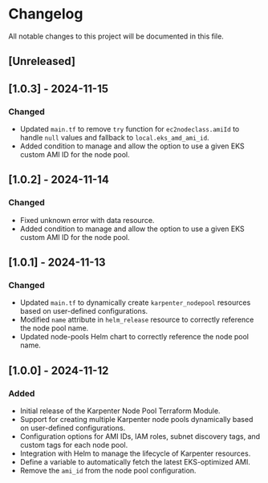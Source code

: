 # Changelog

All notable changes to this project will be documented in this file.

## [Unreleased]

## [1.0.3] - 2024-11-15

### Changed

- Updated `main.tf` to remove `try` function for `ec2nodeclass.amiId` to handle `null` values and fallback to `local.eks_amd_ami_id`.
- Added condition to manage and allow the option to use a given EKS custom AMI ID for the node pool.

## [1.0.2] - 2024-11-14

### Changed

- Fixed unknown error with data resource.
- Added condition to manage and allow the option to use a given EKS custom AMI ID for the node pool.

## [1.0.1] - 2024-11-13

### Changed

- Updated `main.tf` to dynamically create `karpenter_nodepool` resources based on user-defined configurations.
- Modified `name` attribute in `helm_release` resource to correctly reference the node pool name.
- Updated node-pools Helm chart to correctly reference the node pool name.

## [1.0.0] - 2024-11-12

### Added

- Initial release of the Karpenter Node Pool Terraform Module.
- Support for creating multiple Karpenter node pools dynamically based on user-defined configurations.
- Configuration options for AMI IDs, IAM roles, subnet discovery tags, and custom tags for each node pool.
- Integration with Helm to manage the lifecycle of Karpenter resources.
- Define a variable to automatically fetch the latest EKS-optimized AMI.
- Remove the `ami_id` from the node pool configuration.
